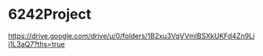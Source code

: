 # 6242Project
https://drive.google.com/drive/u/0/folders/1B2xu3VqVVmlBSXkUKFd4Zn9Lii1L3aQ7?ths=true
